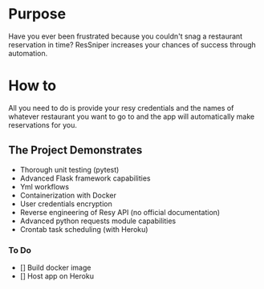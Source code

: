 # Purpose
Have you ever been frustrated because you couldn't snag a restaurant reservation in time? ResSniper increases your chances of success through automation. 

# How to
All you need to do is provide your resy credentials and the names of whatever restaurant you want to go to and the app will automatically make reservations for you. 

## The Project Demonstrates
* Thorough unit testing (pytest)
* Advanced Flask framework capabilities
* Yml workflows
* Containerization with Docker
* User credentials encryption
* Reverse engineering of Resy API (no official documentation)
* Advanced python requests module capabilities
* Crontab task scheduling (with Heroku)

### To Do
- [] Build docker image
- [] Host app on Heroku
